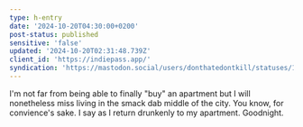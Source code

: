 ```yaml
---
type: h-entry
date: '2024-10-20T04:30:00+0200'
post-status: published
sensitive: 'false'
updated: '2024-10-20T02:31:48.739Z'
client_id: 'https://indiepass.app/'
syndication: 'https://mastodon.social/users/donthatedontkill/statuses/113337401103811559'
---
```

I'm not far from being able to finally "buy" an apartment but I will nonetheless miss living in the smack dab middle of the city. You know, for convience's sake. I say as I return drunkenly to my apartment. Goodnight.
